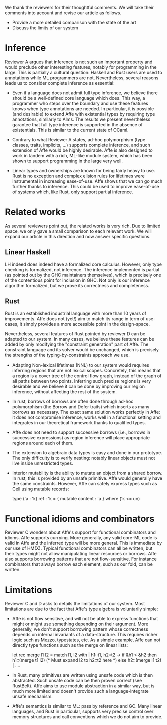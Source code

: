We thank the reviewers for their thoughtful comments.
We will take their comments into account and revise our article as
follows.
* Provide a more detailed comparison with the state of the art
* Discuss the limits of our system

# Inference

Reviewer A argues that inference is not such an important property and
would preclude other interesting features, notably for programming in the large.
This is partially a cultural question: Haskell and Rust users are used
to annotations while ML programmers are not.
Nevertheless, several 
reasons leads us to consider complete inference as essential:

- Even if a language does not admit full type inference, we believe
  there should be a well-defined core language which does.
  This way, a programmer who steps over the boundary and use these features
  knows when type annotations are needed. 
  In particular, it is possible (and desirable) to extend Affe with
  existential types by requiring type annotations, similarly to Alms.
  The results we present nevertheless garantee that
  full type inference is supported in the absence of existentials.
  This is similar to the current state of OCaml.

- Contrary to what Reviewer A states, ad-hoc polymorphism (type
  classes, traits, implicits, ...) supports complete inference, and such
  extension of Affe would be highly desirable.
  Affe is also designed to work in tandem with a rich, ML-like module
  system, which has been shown to support programming in the large very well.

- Linear types and ownerships are known for being fairly heavy to use.
  Rust is no exception and complex elision rules
  for lifetimes were instrumental in increasing ease-of-use. Affe shows
  that we can go much further thanks to inference. This could be used
  to improve ease-of-use of systems which, like Rust, only support
  partial inference.

# Related works

As several reviewers point out, the related works is very rich. Due to
limited space, we only gave a small comparison to each relevant work.
We will expand our article in this direction and
now answer specific questions.

## Linear Haskell
LH indeed does indeed have a formalized core calculus. 
However, only type checking is formalized, not inference. 
The inference implemented is
partial (as pointed out by the GHC maintainers themselves), which
is precisely one of the contentious point for inclusion in GHC.
Not only is our inference algorithm formalized, but we
prove its correctness and completeness.

## Rust
Rust is an established industrial language with more than 10 years of
improvements. Affe does not (yet!) aim to match its range in term of
use-cases, it simply provides a more accessible point in the
design-space.

Nevertheless, several features of Rust pointed by reviewer D
can be adapted to our system. In many cases, we believe these features
can be added by only modifying the "constraint generation" part of Affe. 
The constraint language and its solver would be unchanged, which is
precisely the strengths of the typing-by-constraints approach we use.

- Adapting Non-lexical lifetimes (NNL) to our system would requires 
  inferring regions that are not lexical scopes. 
  Concretely, this means that a region is a cover tree of the
  control flow graph, instead of the graph of all paths between two points.
  Inferring such precise regions is very desirable and we believe
  it can be done by improving our region inference, without affecting the
  rest of the system.
- In rust, borrows of borrows are often done through ad-hoc polymorphism
  (the Borrow and Defer traits) which inserts as many
  borrows as necessary.
  The exact same solution works perfectly in Affe: it does not
  compromise inference, works well in a functional setting and
  integrates in our theoretical framework thanks to qualified types.
- Affe does not need to support successive borrows (i.e., borrows in
  successive expressions) as region
  inference will place appropriate regions around each of them.
- The extension to algebraic data types is easy and done in our
  prototype. The only difficulty is to verify nesting: notably
  linear objects must not live inside unrestricted types.
- Interior mutability is the ability to mutate an object from a shared
  borrow. In rust, this is provided by an unsafe primitive.
  Affe would generally have the same constraints. However, Affe can safely
  express types such as Cell using mutable records:
  
  type ('a : 'k) ref : 'k = { mutable content : 'a } where ('k <= un)

  
# Functional idioms and combinators

Reviewer C wonders about Affe's support for functional combinators and idioms.
Affe supports currying. More generally, any valid core-ML code is valid in
Affe and the inferred type will be more general. This is immediate by
our use of HM(X). Typical functional combinators can all be written,
but their types might not allow manipulating
linear resources or borrows. 
Affe also supports borrowing patterns that are not
flow-sensitive. For instance combinators that always borrow each
element, such as our fold, can be written. 

# Limitations

Reviewer C and D asks to details the limitations of our system.
Most limitations are due to the fact that Affe's type algebra
is voluntarily simple:

- Affe is not flow sensitive, and will not be able to express
functions that might or might use something depending on their
argument. More generally, we don't support borrowing pattern
whose correctness depends on internal invariants of a data-structure.
This requires richer logic such as Mezzo, typestates, etc.
As a simple example, Affe can not directly type functions such as the 
merge on linear lists:

  let rec merge l1 l2 = match l1, l2 with
    | h1::t1, h2::t2 ->
      if &h1 < &h2 
      then h1::(merge t1 l2) (* Must expand l2 to h2::t2 here *)
      else h2::(merge l1 t2)
    | ....

- In Rust, many primitives are written using unsafe code which is
  then abstracted. Such unsafe code can be then proven correct (see
  RustBelt).
  Affe aims to use module abstraction in a similar way, but is much
  more limited and doesn't provide such a language-integrate
  unsafe mechanism.

- Affe's semantics is similar to ML: pass by reference and GC.
  Many linear languages, and Rust in particular, supports very precise
  control over memory structures and call conventions which we do not
  aim to provide.
